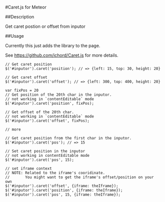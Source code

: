#Caret.js for Meteor

##Description

Get caret postion or offset from inputor

##Usage

Currently this just adds the library to the page.

See https://github.com/ichord/Caret.js for more details. 

    // Get caret position
    $('#inputor').caret('position'); // => {left: 15, top: 30, height: 20}

    // Get caret offset
    $('#inputor').caret('offset'); // => {left: 300, top: 400, height: 20}

    var fixPos = 20
    // Get position of the 20th char in the inputor.
    // not working in `contentEditable` mode
    $('#inputor').caret('position', fixPos);

    // Get offset of the 20th char.
    // not working in `contentEditable` mode
    $('#inputor').caret('offset', fixPos);

    // more

    // Get caret position from the first char in the inputor.
    $('#inputor').caret('pos'); // => 15

    // Set caret position in the inputor
    // not working in contentEditable mode
    $('#inputor').caret('pos', 15);

    // set iframe context
    // NOTE: Related to the iframe's cooridinate.
    //       You might want to get the iframe's offset/position on your own
    $('#inputor').caret('offset', {iframe: theIframe});
    $('#inputor').caret('position', {iframe: theIframe});
    $('#inputor').caret('pos', 15, {iframe: theIframe});